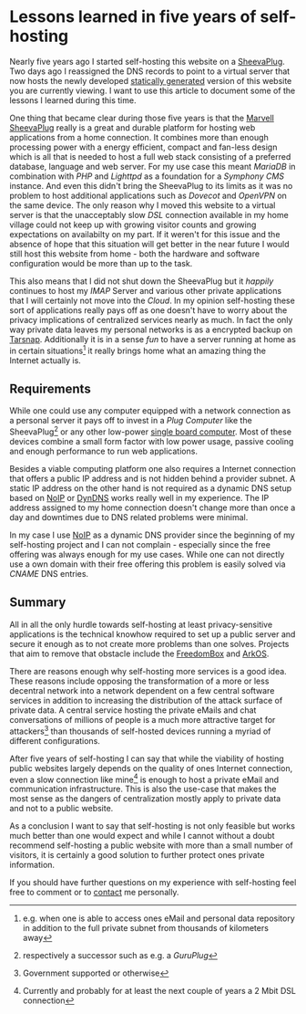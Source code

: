 # Lessons learned in five years of self-hosting

Nearly five years ago I started self-hosting this website on a [SheevaPlug]. Two days ago I reassigned the DNS records to point to a virtual server that now hosts the newly developed [statically generated] version of this website you are currently viewing. I want to use this article to document some of the lessons I learned during this time.

One thing that became clear during those five years is that the [Marvell SheevaPlug] really is a great and durable platform for hosting web applications from a home connection. It combines more than enough processing power with a energy efficient, compact and fan-less design which is all that is needed to host a full web stack consisting of a preferred database, language and web server. For my use case this meant _MariaDB_ in combination with _PHP_ and _Lighttpd_ as a foundation for a _Symphony CMS_ instance. And even this didn't bring the SheevaPlug to its limits as it was no problem to host additional applications such as _Dovecot_ and _OpenVPN_ on the same device. The only reason why I moved this website to a virtual server is that the unacceptably slow _DSL_ connection available in my home village could not keep up with growing visitor counts and growing expectations on availabilty on my part. If it weren't for this issue and the absence of hope that this situation will get better in the near future I would still host this website from home - both the hardware and software configuration would be more than up to the task.

This also means that I did not shut down the SheevaPlug but it _happily_ continues to host my _IMAP_ Server and various other private applications that I will certainly not move into the _Cloud_. In my opinion self-hosting these sort of applications really pays off as one doesn't have to worry about the privacy implications of centralized services nearly as much. In fact the only way private data leaves my personal networks is as a encrypted backup on [Tarsnap]. Additionally it is in a sense _fun_ to have a server running at home as in certain situations[^1] it really brings home what an amazing thing the Internet actually is.

## Requirements

While one could use any computer equipped with a network connection as a personal server it pays off to invest in a _Plug Computer_ like the SheevaPlug[^2] or any other low-power [single board computer]. Most of these devices combine a small form factor with low power usage, passive cooling and enough performance to run web applications.

Besides a viable computing platform one also requires a Internet connection that offers a public IP address and is not hidden behind a provider subnet. A static IP address on the other hand is not required as a dynamic DNS setup based on [NoIP] or [DynDNS] works really well in my experience. The IP address assigned to my home connection doesn't change more than once a day and downtimes due to DNS related problems were minimal.

In my case I use [NoIP] as a dynamic DNS provider since the beginning of my self-hosting project and I can not complain - especially since the free offering was always enough for my use cases. While one can not directly use a own domain with their free offering this problem is easily solved via _CNAME_ DNS entries.

## Summary

All in all the only hurdle towards self-hosting at least privacy-sensitive applications is the technical knowhow required to set up a public server and secure it enough as to not create more problems than one solves. Projects that aim to remove that obstacle include the [FreedomBox] and [ArkOS].

There are reasons enough why self-hosting more services is a good idea. These reasons include opposing the transformation of a more or less decentral network into a network dependent on a few central software services in addition to increasing the distribution of the attack surface of private data. A central service hosting the private eMails and chat conversations of millions of people is a much more attractive target for attackers[^3] than thousands of self-hosted devices running a myriad of different configurations.

After five years of self-hosting I can say that while the viability of hosting public websites largely depends on the quality of ones Internet connection, even a slow connection like mine[^4] is enough to host a private eMail and communication infrastructure. This is also the use-case that makes the most sense as the dangers of centralization mostly apply to private data and not to a public website.

As a conclusion I want to say that self-hosting is not only feasible but works much better than one would expect and while I cannot without a doubt recommend self-hosting a public website with more than a small number of visitors, it is certainly a good solution to further protect ones private information.

If you should have further questions on my experience with self-hosting feel free to comment or to [contact] me personally.

[SheevaPlug]: /tag/sheevaplug/
[Marvell SheevaPlug]: https://www.globalscaletechnologies.com/t-sheevaplugdetails.aspx
[statically generated]: https://tree.kummerlaender.eu/projects/xslt/blog/
[Tarsnap]: http://tarsnap.com
[single board computer]: http://linuxgizmos.com/top-10-hacker-sbcs-survey-results/ 
[NoIP]: http://noip.com
[DynDNS]: http://dyndns.com
[FreedomBox]: http://freedomboxfoundation.org/
[ArkOS]: https://arkos.io/
[contact]: https://tree.kummerlaender.eu/contact/

[^1]: e.g. when one is able to access ones eMail and personal data repository in addition to the full private subnet from thousands of kilometers away
[^2]: respectively a successor such as e.g. a _GuruPlug_
[^3]: Government supported or otherwise
[^4]: Currently and probably for at least the next couple of years a 2 Mbit DSL connection
